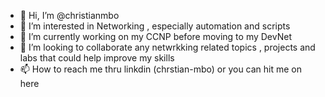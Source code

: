 - 👋 Hi, I’m @christianmbo
- 👀 I’m interested in Networking , especially automation and scripts
- 🌱 I’m currently working on my CCNP before moving to my DevNet
- 💞️ I’m looking to collaborate any netwrkking related topics , projects and labs that could help improve my skills 
- 📫 How to reach me thru linkdin (chrstian-mbo) or you can hit me on here

<!---
christianmbo/christianmbo is a ✨ special ✨ repository because its `README.md` (this file) appears on your GitHub profile.
You can click the Preview link to take a look at your changes.
--->
